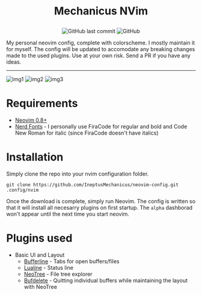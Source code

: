 # <p align="center">Mechanicus NVim</p>

<p align="center">
<img alt="GitHub last commit" src="https://img.shields.io/github/last-commit/IneptusMechanicus/neovim-config?style=for-the-badge">
<img alt="GitHub" src="https://img.shields.io/github/license/IneptusMechanicus/neovim-config?style=for-the-badge">
</p>
My personal neovim config, complete with colorscheme. I mostly maintain it for myself. The config will be updated to accomodate any breaking changes made to the used plugins. Use at your own risk. Send a PR if you have any ideas. 

---

![img1](https://user-images.githubusercontent.com/8884770/196778195-20b6ca0d-a95c-4882-86c5-30d444927b2c.png)
![img2](https://user-images.githubusercontent.com/8884770/196778193-b9355648-ab9f-43d4-9c33-aebe20cb9b40.png)
![img3](https://user-images.githubusercontent.com/8884770/196778190-7dba637e-7c32-4ada-9eb9-a1e9a3427058.png)

# Requirements 
* [Neovim 0.8+](https://github.com/neovim/neovim/releases/latest)
* [Nerd Fonts](https://www.nerdfonts.com/font-downloads) - I personally use FiraCode for regular and bold and Code New Roman for italic (since FiraCode doesn't have italics)

# Installation

Simply clone the repo into your nvim configuration folder.

```
git clone https://github.com/IneptusMechanicus/neovim-config.git .config/nvim
```
Once the download is complete, simply run Neovim. The config is written so that it will install all necesarry plugins on first startup. The `alpha` dashborad won't appear until the next time you start neovim.


# Plugins used
* Basic UI and Layout
  * [Bufferline](https://github.com/akinsho/bufferline.nvim) - Tabs for open buffers/files
  * [Lualine](https://github.com/nvim-lualine/lualine.nvim) - Status line
  * [NeoTree](https://github.com/nvim-neo-tree/neo-tree.nvim) - File tree explorer
  * [Bufdelete](https://github.com/famiu/bufdelete.nvim) - Quitting individual buffers while maintaining the layout with NeoTree
